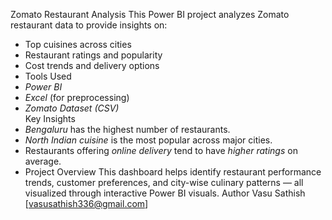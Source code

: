 Zomato Restaurant Analysis
This Power BI project analyzes Zomato restaurant data to provide insights on:
- Top cuisines across cities  
- Restaurant ratings and popularity  
- Cost trends and delivery options
- Tools Used
- *Power BI*  
- *Excel* (for preprocessing)  
- *Zomato Dataset (CSV)*  
Key Insights
- *Bengaluru* has the highest number of restaurants.  
- *North Indian cuisine* is the most popular across major cities.  
-  Restaurants offering *online delivery* tend to have *higher ratings* on average.
-  Project Overview
This dashboard helps identify restaurant performance trends, customer preferences, and city-wise culinary patterns — all visualized through interactive Power BI visuals.
Author
Vasu Sathish
[vasusathish336@gmail.com]
